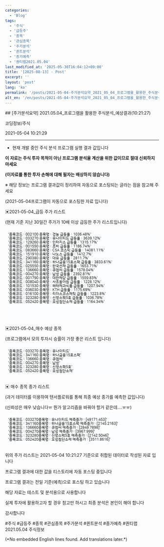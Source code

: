 ```yaml
---
categories:
  - 'Blog'
tags:
  - '주식'
  - '급등주'
  - '종목'
  - '관심종목'
  - '주가분석'
  - '퀸트분석'
  - '종가예측'
  - '퀀티랩2021.05.04'
last_modified_at: '2025-05-30T16:04:12+09:00'
title: '[2025-08-13] - Post'
excerpt: ''
layout: 'post'
lang: 'ko'
permalink: '/posts/2021-05-04-주가분석요약_2021_05_04_프로그램을_활용한_주식분석_예상결과_10_21_27/'
alt_en: '/en/posts/2021-05-04-주가분석요약_2021_05_04_프로그램을_활용한_주식분석_예상결과_10_21_27/'
---
```


<div class="lang-panel lang-ko" lang="ko">
## [주가분석요약] 2021.05.04_프로그램을 활용한 주식분석_예상결과(10:21:27)

코딩정보/주식

2021-05-04 10:21:29

* * *

* 현재 개발 중인 주식 분석 프로그램 실행 결과 값입니다

**이 자료는 주식 투자 목적이 아닌 프로그램 분석율 계산을 위한 값이므로 절대 신뢰하지 마세요**

**(이자료를 통한 투자 손해에 대해 필자는 배상하지 않습니다)**

※ 해당 정보는 프로그램 결과값이 정리하여 자동으로 포스팅되는 글라는 점을 참고해 주세요

(2021-05-04프로그램이 자동으로 포스팅한 자료 입니다)

▣2021-05-04_급등 주가 리스트

(현재 기준 지난 30일간 주가가 10배 이상 급등한 주가 리스트입니다)

![](/assets/images/주가분석요약_2021_05_04_프로그램을_활용한_주식분석_예상결과_10_21_27/skyloket_list.png)

▣2021-05-04_매수 예상 종목

(프로그램에서 모의 투자시 승률이 가장 좋은 리스트 입니다)

![](/assets/images/주가분석요약_2021_05_04_프로그램을_활용한_주식분석_예상결과_10_21_27/buy_list.png)

▣ 매수 종목 종가 리스트

(과거 데이터를 이용하여 텐서플로워를 통해 최종 예상 종가를 예측한 값입니다)

(신뢰성은 매우 낮습니다ㅠ 뭔가 알고리즘을 바꿔야 할거 같은데....ㅠㅠ)

![](/assets/images/주가분석요약_2021_05_04_프로그램을_활용한_주식분석_예상결과_10_21_27/stockclose_list.png)

위의 주가 리스트는 2021-05-04 10:21:27 기준으로 취합된 데이터로 작성된 자료 입니다

프로그램 결과에 대한 값을 티스토리에 자동 포스팅 중입니다

프로그램 결과는 전일 기준(예측)으로 포스팅 하고 있습니다

해당 자료는 테스트 및 분석용으로 사용합니다

실제 투자에 활용하고자 할 경우 참고만 하시고 최종 분석은 본인이 해야 합니다

감사합니다

  

#주식 #급등주 #종목 #관심종목 #주가분석 #퀸트분석 #종가예측 #퀀티랩2021.05.04 주식정보


</div>
<div class="lang-panel lang-en" lang="en">
(*No embedded English lines found. Add translations later.*)

</div>
